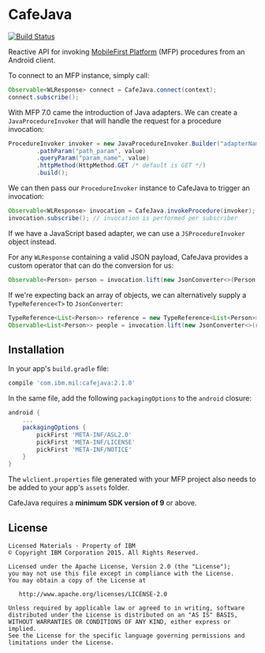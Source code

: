 # CafeJava

[![Build Status](https://travis-ci.org/IBM-MIL/CafeJava.svg?branch=master)](https://travis-ci.org/IBM-MIL/CafeJava)

Reactive API for invoking [MobileFirst Platform](http://www-03.ibm.com/software/products/en/mobilefirstplatform) (MFP) procedures from an Android client.

To connect to an MFP instance, simply call:

``` java
Observable<WLResponse> connect = CafeJava.connect(context);
connect.subscribe();
```

With MFP 7.0 came the introduction of Java adapters. We can create a `JavaProcedureInvoker` that will handle the request for a procedure invocation:

``` java
ProcedureInvoker invoker = new JavaProcedureInvoker.Builder("adapterName", "path/{path_param}")
        .pathParam("path_param", value)
        .queryParam("param_name", value)
        .httpMethod(HttpMethod.GET /* default is GET */)
        .build();
```

We can then pass our `ProcedureInvoker` instance to CafeJava to trigger an invocation:

``` java
Observable<WLResponse> invocation = CafeJava.invokeProcedure(invoker);
invocation.subscribe(); // invocation is performed per subscriber
```

If we have a JavaScript based adapter, we can use a `JSProcedureInvoker` object instead.

For any `WLResponse` containing a valid JSON payload, CafeJava provides a custom operator that can do the conversion for us:

``` java
Observable<Person> person = invocation.lift(new JsonConverter<>(Person.class));
```

If we're expecting back an array of objects, we can alternatively supply a `TypeReference<T>` to `JsonConverter`:

``` java
TypeReference<List<Person>> reference = new TypeReference<List<Person>>() {};
Observable<List<Person>> people = invocation.lift(new JsonConverter<>(reference));
```

## Installation
In your app's `build.gradle` file:

``` gradle
compile 'com.ibm.mil:cafejava:2.1.0'
```

In the same file, add the following `packagingOptions` to the `android` closure:

``` gradle
android {
    ...
    packagingOptions {
        pickFirst 'META-INF/ASL2.0'
        pickFirst 'META-INF/LICENSE'
        pickFirst 'META-INF/NOTICE'
    }
}
```

The `wlclient.properties` file generated with your MFP project also needs to be added to your app's `assets` folder.

CafeJava requires a **minimum SDK version of 9** or above.

## License
```
Licensed Materials - Property of IBM
© Copyright IBM Corporation 2015. All Rights Reserved.

Licensed under the Apache License, Version 2.0 (the "License");
you may not use this file except in compliance with the License.
You may obtain a copy of the License at

   http://www.apache.org/licenses/LICENSE-2.0

Unless required by applicable law or agreed to in writing, software
distributed under the License is distributed on an "AS IS" BASIS,
WITHOUT WARRANTIES OR CONDITIONS OF ANY KIND, either express or implied.
See the License for the specific language governing permissions and
limitations under the License.
```
